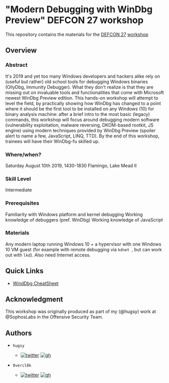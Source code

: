 # "Modern Debugging with WinDbg Preview" DEFCON 27 workshop

This repository contains the materials for the [DEFCON 27](https://defcon.org/html/defcon-27/dc-27-index.html) [workshop](https://defcon.org/html/defcon-27/dc-27-workshops.html#alladoum)


## Overview

### Abstract

It's 2019 and yet too many Windows developers and hackers alike rely on (useful but rather) old school tools for debugging Windows binaries (OllyDbg, Immunity Debugger). What they don't realize is that they are missing out on invaluable tools and functionalities that come with Microsoft newest WinDbg Preview edition. This hands-on workshop will attempt to level the field, by practically showing how WinDbg has changed to a point where it should be the first tool to be installed on any Windows (10) for binary analysis machine: after a brief intro to the most basic (legacy) commands, this workshop will focus around debugging modern software (vulnerability exploitation, malware reversing, DKOM-based rootkit, JS engine) using modern techniques provided by WinDbg Preview (spoiler alert to name a few, JavaScript, LINQ, TTD). By the end of this workshop, trainees will have their WinDbg-fu skilled up.


### Where/when?

Saturday August 10th 2019, 1430-1830
Flamingo, Lake Mead II


### Skill Level

Intermediate


### Prerequisites

Familiarity with Windows platform and kernel debugging
Working knowledge of debuggers (pref. WinDbg)
Working knowledge of JavaScript

### Materials

Any modern laptop running Windows 10 + a hypervisor with one Windows 10 VM guest (for example with remote debugging via `kdnet `, but can work out with `lkd`). Also need Internet access.


## Quick Links

  * [WindDbg CheatSheet](windbg_cheatsheet.md)


## Acknowledgment

This workshop was originally produced as part of my (@hugsy) work at @SophosLabs in the Offensive Security Team.


## Authors

 * `hugsy` 
   * [![twitter](https://i.imgur.com/BIbG3EG.png)](https://twitter.com/_hugsy_) [![gh](https://i.imgur.com/TFRgRGW.png)](https://github.com/hugsy)
   
 * `0vercl0k` 
   * [![twitter](https://i.imgur.com/BIbG3EG.png)](https://twitter.com/0vercl0k) [![gh](https://i.imgur.com/TFRgRGW.png)](https://github.com/0vercl0k)
